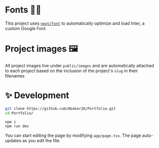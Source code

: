 # Fonts ✍🏻

This project uses [`next/font`](https://nextjs.org/docs/basic-features/font-optimization) to automatically optimize and load Inter, a custom Google Font.

# Project images 🖼️

All project images live under `public/images` and are automatically attached to each project based on the inclusion of the project's `slug` in their filenames

# ✨ Development

```bash
git clone https://github.com/Abakar26/Portfolio.git
cd Portfolio/

npm i
npm run dev
```

You can start editing the page by modifying `app/page.tsx`. The page auto-updates as you edit the file.
